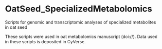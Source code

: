 # OatSeed_SpecializedMetabolomics
Scripts for genomic and transcriptomic analyses of specialized metabolites in oat seed

These scripts were used in oat metabolomics manuscript (doi://). Data used in these scripts is deposited in CyVerse.

